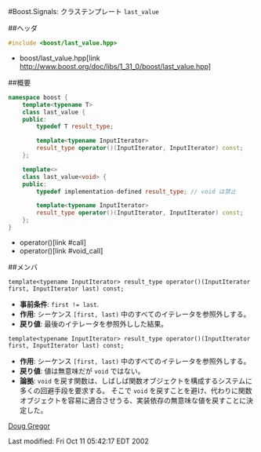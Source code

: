 #Boost.Signals: クラステンプレート `last_value`

##ヘッダ

```cpp
#include <boost/last_value.hpp>
```
* boost/last_value.hpp[link http://www.boost.org/doc/libs/1_31_0/boost/last_value.hpp]

##概要

```cpp
namespace boost {
	template<typename T>
	class last_value {
	public:
		typedef T result_type;

		template<typename InputIterator>
		result_type operator()(InputIterator, InputIterator) const;
	};

	template<>
	class last_value<void> {
	public:
		typedef implementation-defined result_type; // void は禁止

		template<typename InputIterator>
		result_type operator()(InputIterator, InputIterator) const;
	};
}
```
* operator()[link #call]
* operator()[link #void_call]

##メンバ

<a name="call">`template<typename InputIterator> result_type operator()(InputIterator first, InputIterator last) const;`</a>

- **事前条件**: `first != last`.
- **作用**: シーケンス `[first, last)` 中のすべてのイテレータを参照外しする。
- **戻り値**: 最後のイテレータを参照外しした結果。


<a name="void_call">`template<typename InputIterator> result_type operator()(InputIterator first, InputIterator last) const;`</a>

- **作用**: シーケンス `[first, last)` 中のすべてのイテレータを参照外しする。
- **戻り値**: 値は無意味だが `void` ではない。
- **論拠**: `void` を戻す関数は、しばしば関数オブジェクトを構成するシステムに多くの回避手段を要求する。
	そこで `void` を戻すことを避け、代わりに関数オブジェクトを容易に適合させうる、実装依存の無意味な値を戻すことに決定した。

[Doug Gregor](http://www.cs.rpi.edu/~gregod)

Last modified: Fri Oct 11 05:42:17 EDT 2002

